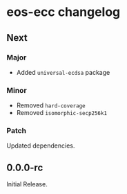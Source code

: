 # eos-ecc changelog

## Next

### Major

- Added `universal-ecdsa` package

### Minor

- Removed `hard-coverage`
- Removed `isomorphic-secp256k1`

### Patch

Updated dependencies.

## 0.0.0-rc

Initial Release.
